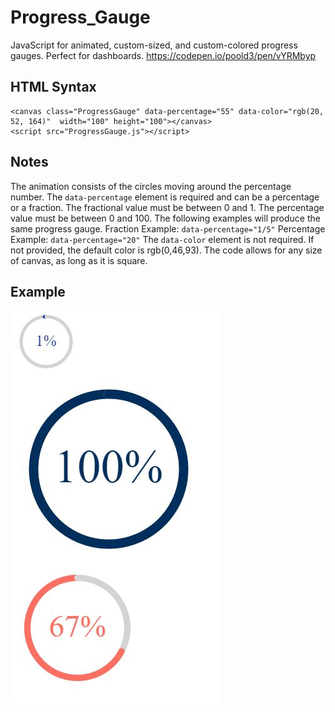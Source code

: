 # Progress_Gauge
JavaScript for animated, custom-sized, and custom-colored progress gauges. Perfect for dashboards.
https://codepen.io/poold3/pen/vYRMbyp
## HTML Syntax
```
<canvas class="ProgressGauge" data-percentage="55" data-color="rgb(20, 52, 164)"  width="100" height="100"></canvas>
<script src="ProgressGauge.js"></script>
```
## Notes
The animation consists of the circles moving around the percentage number.
The `data-percentage` element is required and can be a percentage or a fraction. The fractional value must be between 0 and 1. The percentage value must be between 0 and 100. The following examples will produce the same progress gauge.
Fraction Example: `data-percentage="1/5"`
Percentage Example: `data-percentage="20"`
The `data-color` element is not required. If not provided, the default color is rgb(0,46,93).
The code allows for any size of canvas, as long as it is square.
## Example
![Example](/Examples.JPG)
